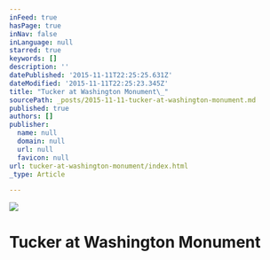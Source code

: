 ```yaml
---
inFeed: true
hasPage: true
inNav: false
inLanguage: null
starred: true
keywords: []
description: ''
datePublished: '2015-11-11T22:25:25.631Z'
dateModified: '2015-11-11T22:25:23.345Z'
title: "Tucker at Washington Monument\_"
sourcePath: _posts/2015-11-11-tucker-at-washington-monument.md
published: true
authors: []
publisher:
  name: null
  domain: null
  url: null
  favicon: null
url: tucker-at-washington-monument/index.html
_type: Article

---
```

![](https://the-grid-user-content.s3-us-west-2.amazonaws.com/5d55e6f6-5196-420e-8113-5da3df616334.JPG)

# Tucker at Washington Monument